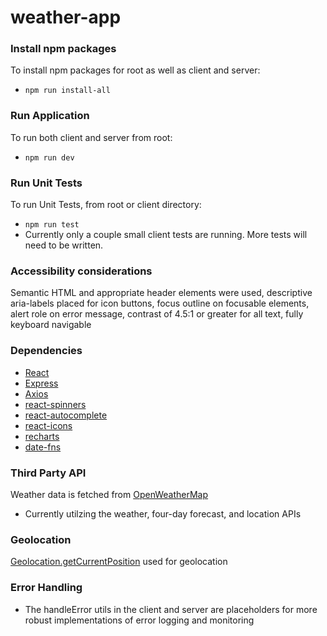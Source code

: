 # weather-app

### Install npm packages

To install npm packages for root as well as client and server:

- `npm run install-all`

### Run Application

To run both client and server from root:

- `npm run dev`

### Run Unit Tests

To run Unit Tests, from root or client directory:

- `npm run test`
- Currently only a couple small client tests are running. More tests will need to be written.

### Accessibility considerations

Semantic HTML and appropriate header elements were used, descriptive aria-labels placed for icon buttons, focus outline on focusable elements, alert role on error message, contrast of 4.5:1 or greater for all text, fully keyboard navigable

### Dependencies

- [React](https://react.dev/)
- [Express](https://www.npmjs.com/package/express)
- [Axios](https://axios-http.com/docs/api_intro)
- [react-spinners](https://www.npmjs.com/package/react-spinners)
- [react-autocomplete](https://www.npmjs.com/package/react-autocomplete)
- [react-icons](https://react-icons.github.io/react-icons/)
- [recharts](https://recharts.org/en-US/)
- [date-fns](https://date-fns.org/)

### Third Party API

Weather data is fetched from [OpenWeatherMap](https://openweathermap.org/api)

- Currently utilzing the weather, four-day forecast, and location APIs

### Geolocation

[Geolocation.getCurrentPosition](https://developer.mozilla.org/en-US/docs/Web/API/Geolocation/getCurrentPosition) used for geolocation

### Error Handling

- The handleError utils in the client and server are placeholders for more robust implementations of error logging and monitoring
